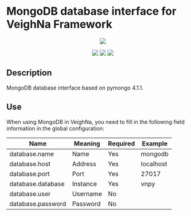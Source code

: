 # MongoDB database interface for VeighNa Framework

<p align="center">
  <img src ="https://vnpy.oss-cn-shanghai.aliyuncs.com/vnpy-logo.png"/>
</p>

<p align="center">
    <img src ="https://img.shields.io/badge/version-1.0.4-blueviolet.svg"/>
    <img src ="https://img.shields.io/badge/platform-windows|linux|macos-yellow.svg"/>
    <img src ="https://img.shields.io/badge/python-3.7|3.8|3.9|3.10-blue.svg" />
</p>

## Description

MongoDB database interface based on pymongo 4.1.1.

## Use

When using MongoDB in VeighNa, you need to fill in the following field information in the global configuration:

|Name|Meaning|Required|Example|
|---------|----|---|---|
|database.name|Name|Yes|mongodb|
|database.host|Address|Yes|localhost|
|database.port|Port|Yes|27017|
|database.database|Instance|Yes|vnpy|
|database.user|Username|No||
|database.password|Password|No||
